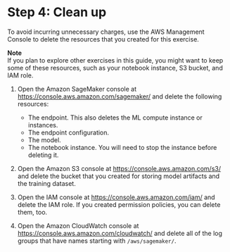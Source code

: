 # Step 4: Clean up<a name="ex1-cleanup"></a>

To avoid incurring unnecessary charges, use the AWS Management Console to delete the resources that you created for this exercise\. 

**Note**  
If you plan to explore other exercises in this guide, you might want to keep some of these resources, such as your notebook instance, S3 bucket, and IAM role\.

1. Open the Amazon SageMaker console at [https://console\.aws\.amazon\.com/sagemaker/](https://console.aws.amazon.com/sagemaker/) and delete the following resources:
   + The endpoint\. This also deletes the ML compute instance or instances\.
   + The endpoint configuration\.
   + The model\.
   + The notebook instance\. You will need to stop the instance before deleting it\. 

1. Open the Amazon S3 console at [https://console\.aws\.amazon\.com/s3/](https://console.aws.amazon.com/s3/) and delete the bucket that you created for storing model artifacts and the training dataset\. 

1. Open the IAM console at [https://console\.aws\.amazon\.com/iam/](https://console.aws.amazon.com/iam/) and delete the IAM role\. If you created permission policies, you can delete them, too\.

1. Open the Amazon CloudWatch console at [https://console\.aws\.amazon\.com/cloudwatch/](https://console.aws.amazon.com/cloudwatch/) and delete all of the log groups that have names starting with `/aws/sagemaker/`\.